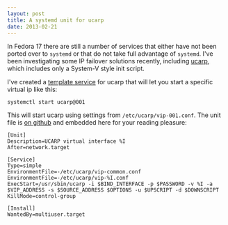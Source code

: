 ```yaml
---
layout: post
title: A systemd unit for ucarp
date: 2013-02-21
---
```


In Fedora 17 there are still a number of services that either have not
been ported over to `systemd` or that do not take full advantage of
`systemd`.  I've been investigating some IP failover solutions
recently, including [ucarp][], which includes only a System-V style
init script.

I've created a [template service][template] for ucarp that will let
you start a specific virtual ip like this:

    systemctl start ucarp@001

This will start ucarp using settings from `/etc/ucarp/vip-001.conf`.
The unit file is [on github][github] and embedded here for your
reading pleasure:

    [Unit]
    Description=UCARP virtual interface %I
    After=network.target

    [Service]
    Type=simple
    EnvironmentFile=-/etc/ucarp/vip-common.conf
    EnvironmentFile=-/etc/ucarp/vip-%I.conf
    ExecStart=/usr/sbin/ucarp -i $BIND_INTERFACE -p $PASSWORD -v %I -a $VIP_ADDRESS -s $SOURCE_ADDRESS $OPTIONS -u $UPSCRIPT -d $DOWNSCRIPT
    KillMode=control-group

    [Install]
    WantedBy=multiuser.target

[ucarp]: http://www.pureftpd.org/project/ucarp
[template]: http://0pointer.de/blog/projects/instances.html
[github]: https://gist.github.com/larsks/5009872

